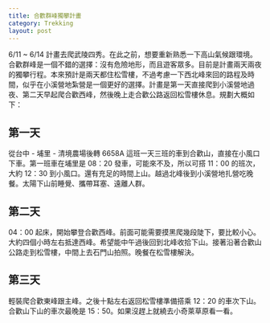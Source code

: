 ```yaml
---
title: 合歡群峰獨攀計畫
category: Trekking
layout: post
---
```


6/11 ~ 6/14 計畫去爬武陵四秀。在此之前，想要重新熟悉一下高山氣候跟環境。合歡群峰是一個不錯的選擇：沒有危險地形，而且遊客眾多。目前是計畫兩天兩夜的獨攀行程。本來預計是兩天都住松雪樓，不過考慮一下西北峰來回的路程及時間，似乎在小溪營地紮營是一個更好的選擇。計畫是第一天直接爬到小溪營地過夜、第二天早起爬合歡西峰，然後晚上走合歡公路返回松雪樓休息。規劃大概如下：

## 第一天
從台中 - 埔里 - 清境農場後轉 6658A 這班一天三班的車到合歡山，直接在小風口下車。第一班車在埔里是 08：20 發車，可能來不及，所以可搭 11：00 的班次，大約 12：30 到小風口。還有充足的時間上山。越過北峰後到小溪營地扎營吃晚餐。太陽下山前睡覺、攜帶耳塞、遠離人群。

## 第二天
04：00 起床，開始攀登合歡西峰。前面可能需要摸黑爬幾段陡下，要比較小心。大約四個小時左右抵達西峰。希望能中午過後回到北峰收拾下山。接著沿著合歡山公路走到松雪樓，中間上去石門山拍照。晚餐在松雪樓解決。

## 第三天
輕裝爬合歡東峰跟主峰。之後十點左右返回松雪樓準備搭乘 12：20 的車次下山。合歡山下山的車次最晚是 15：50。如果沒趕上就繞去小奇萊草原看一看。